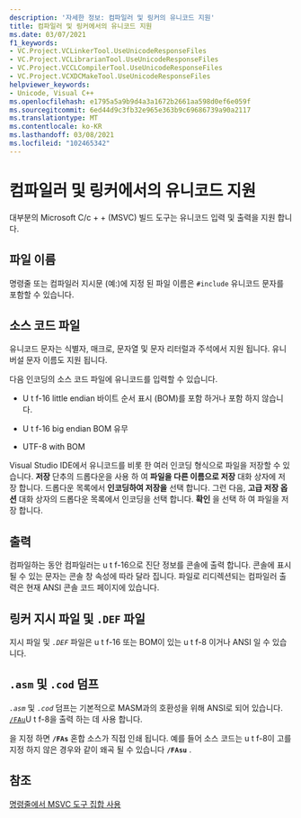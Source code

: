 ```yaml
---
description: '자세한 정보: 컴파일러 및 링커의 유니코드 지원'
title: 컴파일러 및 링커에서의 유니코드 지원
ms.date: 03/07/2021
f1_keywords:
- VC.Project.VCLinkerTool.UseUnicodeResponseFiles
- VC.Project.VCLibrarianTool.UseUnicodeResponseFiles
- VC.Project.VCCLCompilerTool.UseUnicodeResponseFiles
- VC.Project.VCXDCMakeTool.UseUnicodeResponseFiles
helpviewer_keywords:
- Unicode, Visual C++
ms.openlocfilehash: e1795a5a9b9d4a3a1672b2661aa598d0ef6e059f
ms.sourcegitcommit: 6ed44d9c3fb32e965e363b9c69686739a90a2117
ms.translationtype: MT
ms.contentlocale: ko-KR
ms.lasthandoff: 03/08/2021
ms.locfileid: "102465342"
---
```

# <a name="unicode-support-in-the-compiler-and-linker"></a>컴파일러 및 링커에서의 유니코드 지원

대부분의 Microsoft C/c + + (MSVC) 빌드 도구는 유니코드 입력 및 출력을 지원 합니다.

## <a name="filenames"></a>파일 이름

명령줄 또는 컴파일러 지시문 (예:)에 지정 된 파일 이름은 `#include` 유니코드 문자를 포함할 수 있습니다.

## <a name="source-code-files"></a>소스 코드 파일

유니코드 문자는 식별자, 매크로, 문자열 및 문자 리터럴과 주석에서 지원 됩니다.  유니버설 문자 이름도 지원 됩니다.

다음 인코딩의 소스 코드 파일에 유니코드를 입력할 수 있습니다.

- U t f-16 little endian 바이트 순서 표시 (BOM)를 포함 하거나 포함 하지 않습니다.

- U t f-16 big endian BOM 유무

- UTF-8 with BOM

Visual Studio IDE에서 유니코드를 비롯 한 여러 인코딩 형식으로 파일을 저장할 수 있습니다. **저장** 단추의 드롭다운을 사용 하 여 **파일을 다른 이름으로 저장** 대화 상자에 저장 합니다. 드롭다운 목록에서 **인코딩하여 저장을** 선택 합니다. 그런 다음, **고급 저장 옵션** 대화 상자의 드롭다운 목록에서 인코딩을 선택 합니다. **확인** 을 선택 하 여 파일을 저장 합니다.

## <a name="output"></a>출력

컴파일하는 동안 컴파일러는 u t f-16으로 진단 정보를 콘솔에 출력 합니다.  콘솔에 표시 될 수 있는 문자는 콘솔 창 속성에 따라 달라 집니다.  파일로 리디렉션되는 컴파일러 출력은 현재 ANSI 콘솔 코드 페이지에 있습니다.

## <a name="linker-response-files-and-def-files"></a>링커 지시 파일 및 `.DEF` 파일

지시 파일 및 *`.DEF`* 파일은 u t f-16 또는 BOM이 있는 u t f-8 이거나 ANSI 일 수 있습니다.

## <a name="asm-and-cod-dumps"></a>`.asm` 및 `.cod` 덤프

*`.asm`* 및 *`.cod`* 덤프는 기본적으로 MASM과의 호환성을 위해 ANSI로 되어 있습니다. [`/FAu`](fa-fa-listing-file.md)U t f-8을 출력 하는 데 사용 합니다.

을 지정 하면 **`/FAs`** 혼합 소스가 직접 인쇄 됩니다. 예를 들어 소스 코드는 u t f-8이 고를 지정 하지 않은 경우와 같이 왜곡 될 수 있습니다 **`/FAsu`** .

## <a name="see-also"></a>참조

[명령줄에서 MSVC 도구 집합 사용](../building-on-the-command-line.md)
